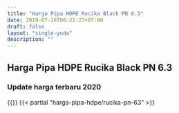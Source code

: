 ```yaml
---
title: "Harga Pipa HDPE Rucika Black PN 6.3"
date: 2019-07-16T06:21:27+07:00
draft: false
layout: "single-yuda"
description: ""
---
```



## Harga Pipa HDPE Rucika Black PN 6.3
### Update harga terbaru 2020
{{<kontak-button-yuda>}}
{{< partial "harga-pipa-hdpe/rucika-pn-63" >}}
